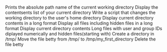Prints the absolute path name of the current working directory
Display the contentsents list of your current directory
Write a script that changes the working directory to the user's home directory
Display current directory contents in a long format
Display all files including hidden files in a long format
Display current directory contents Long files with user and group IDs diplayed numerically and hidden files(starting with)
Create a directory in /tmp/
Move the file betty from /tmp/ to /tmp/my_first_directory
Delete the file betty
